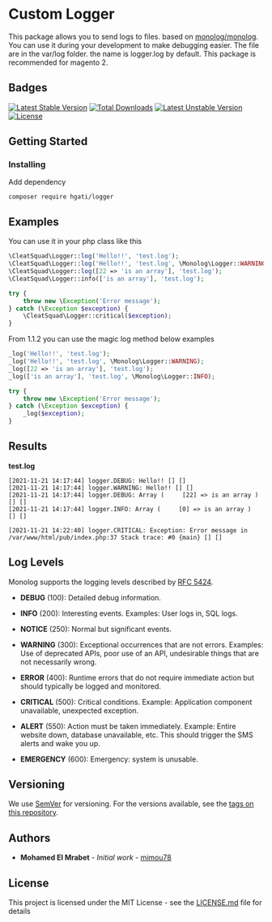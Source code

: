 # Custom Logger

This package allows you to send logs to files. based on [monolog/monolog](https://github.com/Seldaek/monolog).
You can use it during your development to make debugging easier.
The file are in the var/log folder. the name is logger.log by default.
This package is recommended for magento 2. 

## Badges

[![Latest Stable Version](http://poser.pugx.org/cleatsquad/logger/v)](https://packagist.org/packages/cleatsquad/logger) 
[![Total Downloads](http://poser.pugx.org/cleatsquad/logger/downloads)](https://packagist.org/packages/cleatsquad/logger) 
[![Latest Unstable Version](http://poser.pugx.org/cleatsquad/logger/v/unstable)](https://packagist.org/packages/cleatsquad/logger) 
[![License](http://poser.pugx.org/cleatsquad/logger/license)](https://packagist.org/packages/cleatsquad/logger) 

## Getting Started

### Installing

Add dependency
```
composer require hgati/logger
```

## Examples

You can use it in your php class like this 

```php
\CleatSquad\Logger::log('Hello!!', 'test.log');
\CleatSquad\Logger::log('Hello!!', 'test.log', \Monolog\Logger::WARNING);
\CleatSquad\Logger::log([22 => 'is an array'], 'test.log');
\CleatSquad\Logger::info(['is an array'], 'test.log');

try {
    throw new \Exception('Error message');
} catch (\Exception $exception) {
    \CleatSquad\Logger::critical($exception);
}
```

From 1.1.2 you can use the magic log method below examples

```php
_log('Hello!!', 'test.log');
_log('Hello!!', 'test.log', \Monolog\Logger::WARNING);
_log([22 => 'is an array'], 'test.log');
_log(['is an array'], 'test.log', \Monolog\Logger::INFO);

try {
    throw new \Exception('Error message');
} catch (\Exception $exception) {
    _log($exception);
}
```

## Results


**test.log**

```
[2021-11-21 14:17:44] logger.DEBUG: Hello!! [] []
[2021-11-21 14:17:44] logger.WARNING: Hello!! [] []
[2021-11-21 14:17:44] logger.DEBUG: Array (     [22] => is an array )  [] []
[2021-11-21 14:17:44] logger.INFO: Array (     [0] => is an array )  [] []
```

```
[2021-11-21 14:22:40] logger.CRITICAL: Exception: Error message in /var/www/html/pub/index.php:37 Stack trace: #0 {main} [] []
```

## Log Levels

Monolog supports the logging levels described by [RFC 5424](http://tools.ietf.org/html/rfc5424).

- **DEBUG** (100): Detailed debug information.

- **INFO** (200): Interesting events. Examples: User logs in, SQL logs.

- **NOTICE** (250): Normal but significant events.

- **WARNING** (300): Exceptional occurrences that are not errors. Examples:
  Use of deprecated APIs, poor use of an API, undesirable things that are not
  necessarily wrong.

- **ERROR** (400): Runtime errors that do not require immediate action but
  should typically be logged and monitored.

- **CRITICAL** (500): Critical conditions. Example: Application component
  unavailable, unexpected exception.

- **ALERT** (550): Action must be taken immediately. Example: Entire website
  down, database unavailable, etc. This should trigger the SMS alerts and wake
  you up.

- **EMERGENCY** (600): Emergency: system is unusable.

## Versioning

We use [SemVer](http://semver.org/) for versioning. For the versions available, see the [tags on this repository](https://github.com/cleatsquad/logger/tags). 

## Authors

* **Mohamed El Mrabet** - *Initial work* - [mimou78](https://github.com/mimou78)

## License

This project is licensed under the MIT License - see the [LICENSE.md](LICENSE.md) file for details
